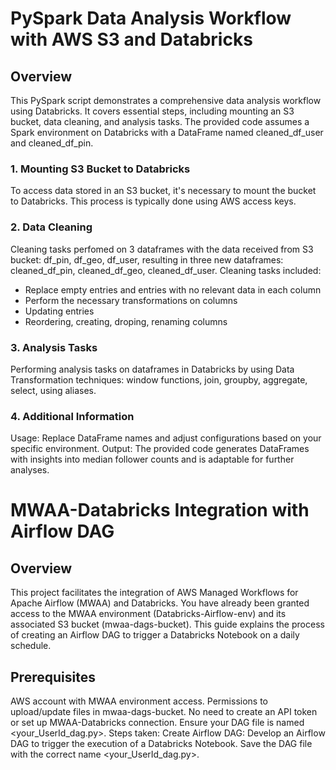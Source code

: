 #  PySpark Data Analysis Workflow with AWS S3 and Databricks
## Overview

This PySpark script demonstrates a comprehensive data analysis workflow using Databricks. It covers essential steps, including mounting an S3 bucket, data cleaning, and analysis tasks. The provided code assumes a Spark environment on Databricks with a DataFrame named cleaned_df_user and cleaned_df_pin.

### 1. Mounting S3 Bucket to Databricks
To access data stored in an S3 bucket, it's necessary to mount the bucket to Databricks. This process is typically done using AWS access keys.

### 2. Data Cleaning
Cleaning tasks perfomed on 3 dataframes with the data received from S3 bucket: df_pin, df_geo, df_user, resulting in three new dataframes: cleaned_df_pin, cleaned_df_geo, cleaned_df_user.
Cleaning tasks included: 
- Replace empty entries and entries with no relevant data in each column
- Perform the necessary transformations on columns
- Updating entries
- Reordering, creating, droping, renaming columns

### 3. Analysis Tasks
Performing analysis tasks on dataframes in Databricks by using Data Transformation techniques: window functions, join, groupby, aggregate, select, using aliases.

### 4. Additional Information
Usage: Replace DataFrame names and adjust configurations based on your specific environment.
Output: The provided code generates DataFrames with insights into median follower counts and is adaptable for further analyses.


# MWAA-Databricks Integration with Airflow DAG
## Overview

This project facilitates the integration of AWS Managed Workflows for Apache Airflow (MWAA) and Databricks. You have already been granted access to the MWAA environment (Databricks-Airflow-env) and its associated S3 bucket (mwaa-dags-bucket). This guide explains the process of creating an Airflow DAG to trigger a Databricks Notebook on a daily schedule.

## Prerequisites
AWS account with MWAA environment access.
Permissions to upload/update files in mwaa-dags-bucket.
No need to create an API token or set up MWAA-Databricks connection.
Ensure your DAG file is named <your_UserId_dag.py>.
Steps taken:
Create Airflow DAG:
Develop an Airflow DAG to trigger the execution of a Databricks Notebook. Save the DAG file with the correct name <your_UserId_dag.py>.
